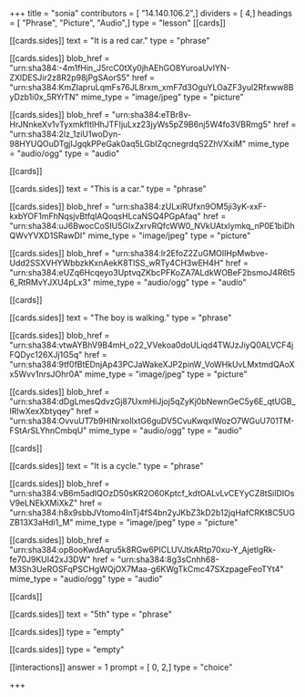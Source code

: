 +++
title = "sonia"
contributors = [ "14.140.106.2",]
dividers = [ 4,]
headings = [ "Phrase", "Picture", "Audio",]
type = "lesson"
[[cards]]

[[cards.sides]]
text = "It is a red car."
type = "phrase"

[[cards.sides]]
blob_href = "urn:sha384:-4m1fHin_J5rcC0tXy0jhAEhGO8YuroaUvlYN-ZXlDESJir2z8R2p98jPgSAorS5"
href = "urn:sha384:KmZIapruLqmFs76JL8rxm_xmF7d3OguYLOaZF3yul2Rfxww8ByDzb1i0x_5RYrTN"
mime_type = "image/jpeg"
type = "picture"

[[cards.sides]]
blob_href = "urn:sha384:eTBr8v-HrJNnkeXv1vTyxmkfItlHhJTFIjuLxz23jyWs5pZ9B6nj5W4fo3VBRmg5"
href = "urn:sha384:2lz_1ziU1woDyn-98HYUQOuDTgjIJgqkPPeGak0aq5LGbIZqcnegrdqS2ZhVXxiM"
mime_type = "audio/ogg"
type = "audio"

[[cards]]

[[cards.sides]]
text = "This is a car."
type = "phrase"

[[cards.sides]]
blob_href = "urn:sha384:zULxiRUfxn9OM5ji3yK-xxF-kxbYOF1mFhNqsjvBtfqIAQoqsHLcaNSQ4PGpAfaq"
href = "urn:sha384:uJ6BwocCoSIU5GlxZxrvRQfcWW0_NVkUAtxlymkq_nP0E1biDhQWvYVXD1SRawDI"
mime_type = "image/jpeg"
type = "picture"

[[cards.sides]]
blob_href = "urn:sha384:lr2EfoZ2ZuGMOIIHpMwbve-Udd2SSXVHYWbbzkKxnAekK8TlSS_wRTy4CH3wEH4H"
href = "urn:sha384:eUZq6Hcqeyo3UptvqZKbcPFKoZA7ALdkWOBeF2bsmoJ4R6t56_RtRMvYJXU4pLx3"
mime_type = "audio/ogg"
type = "audio"

[[cards]]

[[cards.sides]]
text = "The boy is walking."
type = "phrase"

[[cards.sides]]
blob_href = "urn:sha384:vtwAYBhV9B4mH_o22_VVekoa0doULiqd4TWJzJiyQ0ALVCF4jFQDyc126XJj1G5q"
href = "urn:sha384:9tf0fBtEDnjAp43PCJaWakeXJP2pinW_VoWHkUvLMxtmdQAoXx5Wvv1nrsJOhr0A"
mime_type = "image/jpeg"
type = "picture"

[[cards.sides]]
blob_href = "urn:sha384:dDgLmesQdvzGj87UxmHiJjoj5qZyKj0bNewnGeC5y6E_qtUGB_IRlwXexXbtyqey"
href = "urn:sha384:OvvuUT7b9HINrxoIlxtG6guDV5CvuKwqxlWozO7WGuU701TM-FStArSLYhnCmbqU"
mime_type = "audio/ogg"
type = "audio"

[[cards]]

[[cards.sides]]
text = "It is a cycle."
type = "phrase"

[[cards.sides]]
blob_href = "urn:sha384:vB6m5adIQOzD50sKR2O60Kptcf_kdtOALvLvCEYyCZ8tSilDIOsV9eLNEkXMiXkZ"
href = "urn:sha384:h8x9sbbJVtomo4InTj4fS4bn2yJKbZ3kD2b12jqHafCRKt8C5UGZB13X3aHdi1_M"
mime_type = "image/jpeg"
type = "picture"

[[cards.sides]]
blob_href = "urn:sha384:op8ooKwdAqru5k8RGw6PICLUVJtkARtp70xu-Y_AjetlgRk-fe70J9KUI42xJ3DW"
href = "urn:sha384:8g3sCnhh68-M3Sh3UeROSFqPSCHgWQjOX7Maa-g6KWgTkCmc47SXzpageFeoTYt4"
mime_type = "audio/ogg"
type = "audio"

[[cards]]

[[cards.sides]]
text = "5th"
type = "phrase"

[[cards.sides]]
type = "empty"

[[cards.sides]]
type = "empty"

[[interactions]]
answer = 1
prompt = [ 0, 2,]
type = "choice"

+++
